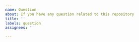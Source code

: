 ```yaml
---
name: Question
about: If you have any question related to this repository
title: ''
labels: question
assignees: ''

---
```



